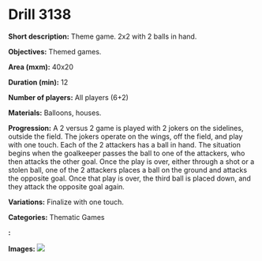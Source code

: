 # Drill 3138

**Short description:**
Theme game. 2x2 with 2 balls in hand.

**Objectives:**
Themed games.

**Area (mxm):**
40x20

**Duration (min):**
12

**Number of players:**
All players (6+2)

**Materials:**
Balloons, houses.

**Progression:**
A 2 versus 2 game is played with 2 jokers on the sidelines, outside the field. The jokers operate on the wings, off the field, and play with one touch. Each of the 2 attackers has a ball in hand. The situation begins when the goalkeeper passes the ball to one of the attackers, who then attacks the other goal. Once the play is over, either through a shot or a stolen ball, one of the 2 attackers places a ball on the ground and attacks the opposite goal. Once that play is over, the third ball is placed down, and they attack the opposite goal again.

**Variations:**
Finalize with one touch.

**Categories:**
Thematic Games

**:**


**Images:**
![](https://www.coachingfutsal.com/\images\ddfa7f59-e642-4e73-a654-82d19d8e570b_74.png)

